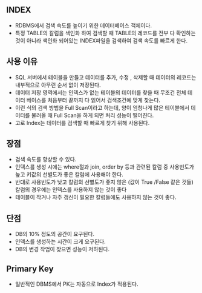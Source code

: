 ## INDEX
- RDBMS에서 검색 속도를 높이기 위한 데이터베이스 객체이다.
- 특정 TABLE의 칼럼을 색인화 하여 검색할 때 TABLE의 레코드를 전부 다 확인하는 것이 아니라 색인화 되어있는 INDEX파일을 검색하여 검색 속도를 빠르게 한다.

## 사용 이유
- SQL 서버에서 테이블을 만들고 데이터를 추가, 수정 , 삭제할 때 데이터의 레코드는 내부적으로 아무런 순서 없이 저장된다.
- 데이터 저장 영역에서는 인덱스가 없는 테이블의 데이터를 찾을 때 무조건 전체 데이터 베이스를 처음부터 끝까지 다 읽어서 검색조건에 맞게 찾는다.
- 이런 식의 검색 방법을 Full Scan이라고 하는데, 양이 엄청나게 많은 테이블에서 데이터를 불러올 때 Full Scan을 하게 되면 처리 성능이 떨어진다. 
- 고로 Index는 데이터를 검색할 때 빠르게 찾기 위해 사용된다.

## 장점 
- 검색 속도를 향상할 수 있다.
- 인덱스를 생성 시에는 where절과 join, order by 등과 관련된 칼럼 중 사용빈도가 높고 키값의 선별도가 좋은 칼럼에 사용해야 한다.
- 반대로 사용빈도가 낮고 칼럼의 선별도가 좋지 않은 (값이 True /False 같은 것들) 칼럼의 경우에는 인덱스를 사용하지 않는 것이 좋다
- 테이블이 작거나 자주 갱신이 필요한 칼럼들에도 사용하지 않는 것이 좋다.

## 단점
- DB의 10% 정도의 공간이 요구된다.
- 인덱스를 생성하는 시간이 크게 요구된다.
- DB의 변경 작업이 잦으면 성능이 저하된다.

## Primary Key
- 일반적인 DBMS에서 PK는 자동으로 Index가 적용된다.
